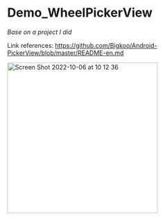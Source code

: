 # Demo_WheelPickerView

*Base on a project I did*

Link references: https://github.com/Bigkoo/Android-PickerView/blob/master/README-en.md

<img width="347" alt="Screen Shot 2022-10-06 at 10 12 36" src="https://user-images.githubusercontent.com/64340235/194250933-453ac53b-b69c-4eb6-a2bc-5c1cbd72a746.png">
